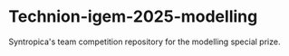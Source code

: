 # Technion-igem-2025-modelling
Syntropica's team competition repository for the modelling special prize.
